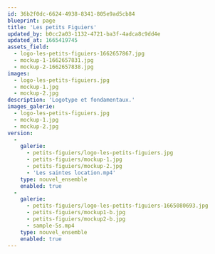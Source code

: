 ```yaml
---
id: 36b2f0dc-6624-4938-8341-805e9ad5cb84
blueprint: page
title: 'Les petits Figuiers'
updated_by: b0cc2a03-1132-4721-ba3f-4adca8c9dd4e
updated_at: 1665419745
assets_field:
  - logo-les-petits-figuiers-1662657867.jpg
  - mockup-1-1662657831.jpg
  - mockup-2-1662657838.jpg
images:
  - logo-les-petits-figuiers.jpg
  - mockup-1.jpg
  - mockup-2.jpg
description: 'Logotype et fondamentaux.'
images_galerie:
  - logo-les-petits-figuiers.jpg
  - mockup-1.jpg
  - mockup-2.jpg
version:
  -
    galerie:
      - petits-figuiers/logo-les-petits-figuiers.jpg
      - petits-figuiers/mockup-1.jpg
      - petits-figuiers/mockup-2.jpg
      - 'Les saintes location.mp4'
    type: nouvel_ensemble
    enabled: true
  -
    galerie:
      - petits-figuiers/logo-les-petits-figuiers-1665080693.jpg
      - petits-figuiers/mockup1-b.jpg
      - petits-figuiers/mockup2-b.jpg
      - sample-5s.mp4
    type: nouvel_ensemble
    enabled: true
---
```

